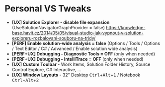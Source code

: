 ﻿# Personal VS Tweaks

* **[UX] Solution Explorer - disable file expansion** (UseSolutionNavigatorGraphProvider = false) https://knowledge-base.havit.cz/2014/05/05/visual-studio-jak-vypnout-v-solution-exploreru-rozbalovani-souboru-na-tridy/
* **[PERF] Enable solution-wide analysis = false** (Options / Tools / Options / Text Editor / C# / Advanced / Enable solution wide analysis)
* **[PERF+UX] Debugging - Diagnostic Tools = OFF** (only when needed)
* **[PERF+UX] Debugging - IntelliTrace = OFF** (only when needed)
* **[UX] Custom Toolbar** - Work Items, Solution Folder History, Source Control Explore, C# Interactive, ...
* **[UX] Window Layouts** - 32" Desktop <kbd>Ctrl</kbd>+<kbd>Alt</kbd>+<kbd>1</kbd> / Notebook <kbd>Ctrl</kbd>+<kbd>Alt</kbd>+<kbd>2</kbd>